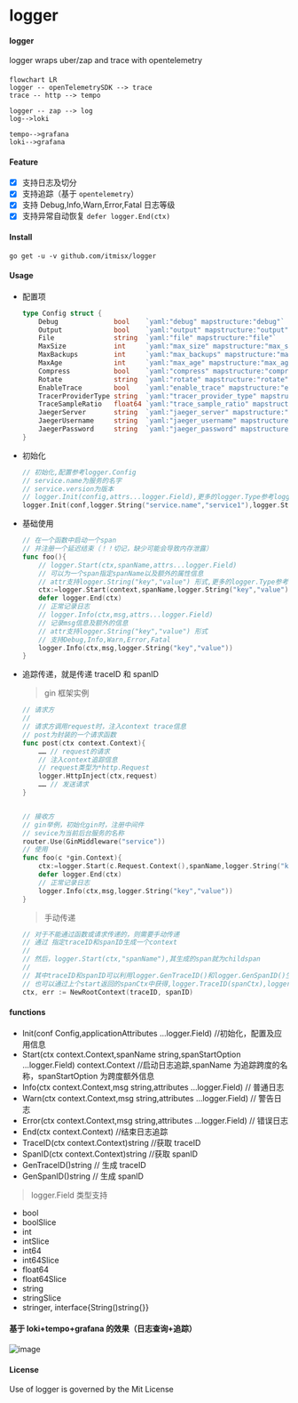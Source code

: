 # logger

#### logger

logger wraps uber/zap and trace with opentelemetry

####

```mermaid
flowchart LR
logger -- openTelemetrySDK --> trace
trace -- http --> tempo

logger -- zap --> log
log-->loki

tempo-->grafana
loki-->grafana

```

#### Feature

- [x] 支持日志及切分
- [x] 支持追踪（基于 `opentelemetry`）
- [x] 支持 Debug,Info,Warn,Error,Fatal 日志等级
- [x] 支持异常自动恢复 `defer logger.End(ctx)`

#### Install

```text
go get -u -v github.com/itmisx/logger
```

#### Usage

- 配置项

  ```go
  type Config struct {
      Debug              bool    `yaml:"debug" mapstructure:"debug"`               // 调试模式，默认仅记录错误
      Output             bool    `yaml:"output" mapstructure:"output"`             // 日志打印方式。none不打印日志，console打印到控制台，file输出到文件。默认为console
      File               string  `yaml:"file" mapstructure:"file"`                 // 日志文件路径
      MaxSize            int     `yaml:"max_size" mapstructure:"max_size"`         // 单个日志文件的大小限制，单位MB
      MaxBackups         int     `yaml:"max_backups" mapstructure:"max_backups"`   // 日志文件数据的限制
      MaxAge             int     `yaml:"max_age" mapstructure:"max_age"`           // 日志文件的保存天数
      Compress           bool    `yaml:"compress" mapstructure:"compress"`         // 日志文件压缩开关
      Rotate             string  `yaml:"rotate" mapstructure:"rotate"`             // 日志切分的时间，参考linux定时任务0 0 0  * * *，精确到秒
      EnableTrace        bool    `yaml:"enable_trace" mapstructure:"enable_trace"` // 日志追踪开关
      TracerProviderType string  `yaml:"tracer_provider_type" mapstructure:"tracer_provider_type"`// 追踪内容导出类型，默认为jaeger
      TraceSampleRatio   float64 `yaml:"trace_sample_ratio" mapstructure:"trace_sample_ratio"` // 追踪采样的频率, 0.0-1
      JaegerServer       string  `yaml:"jaeger_server" mapstructure:"jaeger_server"`// jaeger的URI地址
      JaegerUsername     string  `yaml:"jaeger_username" mapstructure:"jaeger_username"`// jaeger用户名
      JaegerPassword     string  `yaml:"jaeger_password" mapstructure:"jaeger_password"`// jaeger密码
  }
  ```

- 初始化

  ```go
  // 初始化,配置参考logger.Config
  // service.name为服务的名字
  // service.version为版本
  // logger.Init(config,attrs...logger.Field),更多的logger.Type参考logger下filed.go
  logger.Init(conf,logger.String("service.name","service1"),logger.String("service.version","version"))
  ```

* 基础使用

  ```go
  // 在一个函数中启动一个span
  // 并注册一个延迟结束（！！切记，缺少可能会导致内存泄露）
  func foo(){
      // logger.Start(ctx,spanName,attrs...logger.Field)
      // 可以为一个span指定spanName以及额外的属性信息
      // attr支持logger.String("key","value") 形式,更多的logger.Type参考logger下filed.go
      ctx:=logger.Start(context,spanName,logger.String("key","value"))
      defer logger.End(ctx)
      // 正常记录日志
      // logger.Info(ctx,msg,attrs...logger.Field)
      // 记录msg信息及额外的信息
      // attr支持logger.String("key","value") 形式
      // 支持Debug,Info,Warn,Error,Fatal
      logger.Info(ctx,msg,logger.String("key","value"))
  }
  ```

* 追踪传递，就是传递 traceID 和 spanID

  > gin 框架实例

  ```go
  // 请求方
  //
  // 请求方调用request时，注入context trace信息
  // post为封装的一个请求函数
  func post(ctx context.Context){
      …… // request的请求
      // 注入context追踪信息
      // request类型为*http.Request
      logger.HttpInject(ctx,request)
      …… // 发送请求
  }


  // 接收方
  // gin举例，初始化gin时，注册中间件
  // sevice为当前后台服务的名称
  router.Use(GinMiddleware("service"))
  // 使用
  func foo(c *gin.Context){
      ctx:=logger.Start(c.Request.Context(),spanName,logger.String("key","value"))
      defer logger.End(ctx)
      // 正常记录日志
      logger.Info(ctx,msg,logger.String("key","value"))
  }
  ```

  > 手动传递

  ```go
  // 对于不能通过函数或请求传递的，则需要手动传递
  // 通过 指定traceID和spanID生成一个context
  //
  // 然后，logger.Start(ctx,"spanName"),其生成的span就为childspan
  //
  // 其中traceID和spanID可以利用logger.GenTraceID()和logger.GenSpanID()生成
  // 也可以通过上个start返回的spanCtx中获得,logger.TraceID(spanCtx),logger.SpanID(spanCtx)
  ctx, err := NewRootContext(traceID, spanID)
  ```

#### functions

- Init(conf Config,applicationAttributes ...logger.Field) //初始化，配置及应用信息
- Start(ctx context.Context,spanName string,spanStartOption ...logger.Field) context.Context //启动日志追踪,spanName 为追踪跨度的名称，spanStartOption 为跨度额外信息
- Info(ctx context.Context,msg string,attributes ...logger.Field) // 普通日志
- Warn(ctx context.Context,msg string,attributes ...logger.Field) // 警告日志
- Error(ctx context.Context,msg string,attributes ...logger.Field) // 错误日志
- End(ctx context.Context) //结束日志追踪
- TraceID(ctx context.Context)string //获取 traceID
- SpanID(ctx context.Context)string //获取 spanID
- GenTraceID()string // 生成 traceID
- GenSpanID()string // 生成 spanID

> logger.Field 类型支持

- bool
- boolSlice
- int
- intSlice
- int64
- int64Slice
- float64
- float64Slice
- string
- stringSlice
- stringer, interface{String()string{}}

#### 基于 loki+tempo+grafana 的效果（日志查询+追踪）

![image](https://user-images.githubusercontent.com/5791324/147378026-42819fbb-5abf-46b9-8bba-a3ec7bfbcc81.png)

#### License

Use of logger is governed by the Mit License
